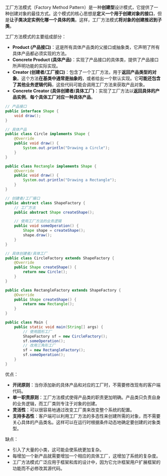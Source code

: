 工厂方法模式（Factory Method Pattern）是一种**创建型**设计模式，它提供了一种创建对象的最佳方式。这个模式的核心思想是**定义一个用于创建对象的接口**，但是**让子类决定实例化哪一个具体的类**。这样，工厂方法模式**将对象的创建推迟到子类**。

工厂方法模式的主要组成部分：

- **Product (产品接口)**：这是所有具体产品类的父接口或抽象类，它声明了所有具体产品都必须实现的方法。
- **Concrete Product (具体产品)**：实现了产品接口的具体类，提供了产品接口所声明功能的实际实现。
- **Creator (创建者/工厂接口)**：包含了一个工厂方法，用于**返回产品类型的对象**。这个方法**在基类中通常是抽象的**，或者给出一个默认实现。它**可能还包含了其他业务逻辑代码**，这些代码可能会调用工厂方法来获取产品对象。
- **Concrete Creator (具体创建者/具体工厂)**：实现了工厂方法以**返回具体的产品实例**。**每个具体工厂对应一种具体产品**。

```java
// 产品接口
public interface Shape {
    void draw();
}

// 具体产品
public class Circle implements Shape {
    @Override
    public void draw() {
        System.out.println("Drawing a Circle");
    }
}

public class Rectangle implements Shape {
    @Override
    public void draw() {
        System.out.println("Drawing a Rectangle");
    }
}

// 创建者/工厂接口
public abstract class ShapeFactory {
    // 工厂方法
    public abstract Shape createShape();

    // 使用工厂方法的业务逻辑
    public void someOperation() {
        Shape shape = createShape();
        shape.draw();
    }
}

// 具体创建者/具体工厂
public class CircleFactory extends ShapeFactory {
    @Override
    public Shape createShape() {
        return new Circle();
    }
}

public class RectangleFactory extends ShapeFactory {
    @Override
    public Shape createShape() {
        return new Rectangle();
    }
}

public class Main {
    public static void main(String[] args) {
        // 使用圆形工厂
        ShapeFactory sf = new CircleFactory();
        sf.someOperation();
        // 改用三角形工厂
        sf = new RectangleFactory();
        sf.someOperation();
    }
}
```

优点：

- **开闭原则**：当你添加新的具体产品和对应的工厂时，不需要修改现有的客户端代码。
- **单一职责原则**：工厂方法模式使得产品类的职责更加明确。产品类只负责自身的业务逻辑，而工厂类则专注于对象的创建。
- **灵活性**：可以很容易地通过改变工厂类来改变整个系统的配置。
- **支持多态性**：客户端可以利用工厂方法的多态性来创建所需的对象，而不需要关心具体的产品类名。这样可以在运行时根据条件动态地确定要创建的对象类型。

缺点：

- 引入了大量的小类，这可能会使系统更加复杂。
- 每增加一个新产品就需要增加一个相应的具体工厂，这增加了系统的复杂度。
- 工厂方法模式广泛应用于框架和库的设计中，因为它允许框架用户扩展框架的功能而不必修改其源代码。

